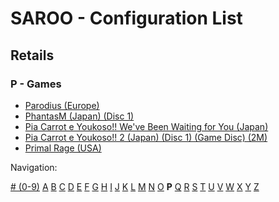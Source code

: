 # SAROO - Configuration List

## Retails

### P - Games

- [Parodius (Europe)](../../../Regions/Retails/Europe/T-9501H-50/README.md)
- [PhantasM (Japan) (Disc 1)](../../../Regions/Retails/Japan/T-36001G/README.md)
- [Pia Carrot e Youkoso!! We've Been Waiting for You (Japan)](../../../Regions/Retails/Japan/T-19708G/README.md)
- [Pia Carrot e Youkoso!! 2 (Japan) (Disc 1) (Game Disc) (2M)](../../../Regions/Retails/Japan/T-20114G/README.md)
- [Primal Rage (USA)](../../../Regions/Retails/USA/T-4802H/README.md)

Navigation:

[# (0-9)](./09.md) [A](./A.md) [B](./B.md) [C](./C.md) [D](./D.md) [E](./E.md) [F](./F.md) [G](./G.md) [H](./H.md) [I](./I.md) [J](./J.md) [K](./K.md) [L](./L.md) [M](./M.md) [N](./N.md) [O](./O.md) **P** [Q](./Q.md) [R](./R.md) [S](./S.md) [T](./T.md) [U](./U.md) [V](./V.md) [W](./W.md) [X](./X.md) [Y](./Y.md) [Z](./Z.md)
